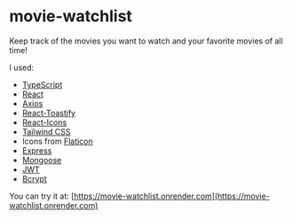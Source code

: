 # movie-watchlist

Keep track of the movies you want to watch and your favorite movies of all time! 

I used:

* [TypeScript](https://github.com/Microsoft/TypeScript)
* [React](https://github.com/facebook/react)
* [Axios](https://github.com/axios/axios)
* [React-Toastify](https://github.com/fkhadra/react-toastify)
* [React-Icons](https://github.com/react-icons/react-icons)
* [Tailwind CSS](https://github.com/tailwindlabs/tailwindcss)
* Icons from [Flaticon](https://www.flaticon.com/)
* [Express](https://github.com/expressjs/express)
* [Mongoose](https://github.com/Automattic/mongoose)
* [JWT](https://jwt.io/)
* [Bcrypt](https://github.com/kelektiv/node.bcrypt.js)

You can try it at: [https://movie-watchlist.onrender.com](https://movie-watchlist.onrender.com)
